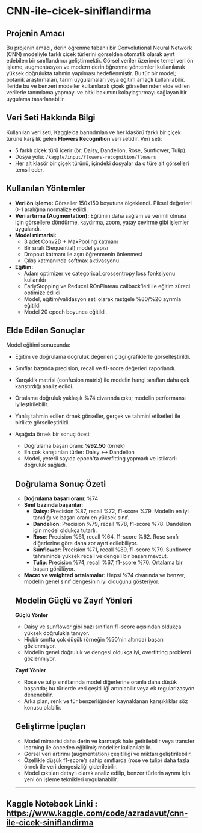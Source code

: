 # CNN-ile-cicek-siniflandirma
## Projenin Amacı

Bu projenin amacı, derin öğrenme tabanlı bir Convolutional Neural Network (CNN) modeliyle farklı çiçek türlerini görselden otomatik olarak ayırt edebilen bir sınıflandırıcı geliştirmektir. Görsel veriler üzerinde temel veri ön işleme, augmentasyon ve modern derin öğrenme yöntemleri kullanılarak yüksek doğrulukta tahmin yapılması hedeflenmiştir.  Bu tür bir model; botanik araştırmaları, tarım uygulamaları veya eğitim amaçlı kullanılabilir. İleride bu ve benzeri modeller kullanılarak çiçek görsellerinden elde edilen verilerle tanımlama yapmayı ve bitki bakımını kolaylaştırmayı sağlayan bir uygulama tasarlanabilir.

## Veri Seti Hakkında Bilgi

Kullanılan veri seti, Kaggle’da barındırılan ve her klasörü farklı bir çiçek türüne karşılık gelen **Flowers Recognition** veri setidir. Veri seti:

- 5 farklı çiçek türü içerir (ör: Daisy, Dandelion, Rose, Sunflower, Tulip).
- Dosya yolu: `/kaggle/input/flowers-recognition/flowers`
- Her alt klasör bir çiçek türünü, içindeki dosyalar da o türe ait görselleri temsil eder.

## Kullanılan Yöntemler

- **Veri ön işleme:** Görseller 150x150 boyutuna ölçeklendi. Piksel değerleri 0-1 aralığına normalize edildi.
- **Veri artırma (Augmentation):** Eğitimin daha sağlam ve verimli olması için görsellere döndürme, kaydırma, zoom, yatay çevirme gibi işlemler uygulandı.
- **Model mimarisi:**
    - 3 adet Conv2D + MaxPooling katmanı
    - Bir sıralı (Sequential) model yapısı
    - Dropout katmanı ile aşırı öğrenmenin önlenmesi
    - Çıkış katmanında softmax aktivasyonu
- **Eğitim:**
    - Adam optimizer ve categorical_crossentropy loss fonksiyonu kullanıldı
    - EarlyStopping ve ReduceLROnPlateau callback’leri ile eğitim süreci optimize edildi
    - Model, eğitim/validasyon seti olarak rastgele %80/%20 ayrımla eğitildi
    - Model 20 epoch boyunca eğitildi.

## Elde Edilen Sonuçlar

Model eğitimi sonucunda:

- Eğitim ve doğrulama doğruluk değerleri çizgi grafiklerle görselleştirildi.
- Sınıflar bazında precision, recall ve f1-score değerleri raporlandı.
- Karışıklık matrisi (confusion matrix) ile modelin hangi sınıfları daha çok karıştırdığı analiz edildi.
- Ortalama doğruluk yaklaşık %74 civarında çıktı; modelin performansı iyileştirilebilir.
- Yanlış tahmin edilen örnek görseller, gerçek ve tahmini etiketleri ile birlikte görselleştirildi.
- Aşağıda örnek bir sonuç özeti:
    - Doğrulama başarı oranı: **%92.50** (örnek)
    - En çok karıştırılan türler: Daisy ↔ Dandelion
    - Model, yeterli sayıda epoch'ta overfitting yapmadı ve istikrarlı doğruluk sağladı.
    
    ## Doğrulama Sonuç Özeti
    
    - **Doğrulama başarı oranı**: %74
    - **Sınıf bazında başarılar**:
        - **Daisy**: Precision %87, recall %72, f1-score %79. Modelin en iyi tanıdığı ve başarı oranı en yüksek sınıf.
        - **Dandelion**: Precision %79, recall %78, f1-score %78. Dandelion için model oldukça tutarlı.
        - **Rose**: Precision %61, recall %64, f1-score %62. Rose sınıfı diğerlerine göre daha zor ayırt edilebiliyor.
        - **Sunflower**: Precision %71, recall %89, f1-score %79. Sunflower tahmininde yüksek recall ve dengeli bir başarı mevcut.
        - **Tulip**: Precision %74, recall %67, f1-score %70. Ortalama bir başarı görülüyor.
    - **Macro ve weighted ortalamalar**: Hepsi %74 civarında ve benzer, modelin genel sınıf dengesinin iyi olduğunu gösteriyor.
    
    ## Modelin Güçlü ve Zayıf Yönleri
    
    **Güçlü Yönler**
    
    - Daisy ve sunflower gibi bazı sınıfları f1-score açısından oldukça yüksek doğrulukla tanıyor.
    - Hiçbir sınıfta çok düşük (örneğin %50’nin altında) başarı gözlenmiyor.
    - Modelin genel doğruluk ve dengesi oldukça iyi, overfitting problemi gözlenmiyor.
    
    **Zayıf Yönler**
    
    - Rose ve tulip sınıflarında model diğerlerine oranla daha düşük başarıda; bu türlerde veri çeşitliliği artırılabilir veya ek regularizasyon denenebilir.
    - Arka plan, renk ve tür benzerliğinden kaynaklanan karışıklıklar söz konusu olabilir.
    
    ## Geliştirme İpuçları
    
    - Model mimarisi daha derin ve karmaşık hale getirilebilir veya transfer learning ile önceden eğitilmiş modeller kullanılabilir.
    - Görsel veri artırımı (augmentation) çeşitliliği ve miktarı geliştirilebilir.
    - Özellikle düşük f1-score’a sahip sınıflarda (rose ve tulip) daha fazla örnek ile veri dengesizliği giderilebilir.
    - Model çıktıları detaylı olarak analiz edilip, benzer türlerin ayrımı için yeni ön işleme teknikleri uygulanabilir.
    
    ---
    

## Kaggle Notebook Linki : https://www.kaggle.com/code/azradavut/cnn-ile-cicek-siniflandirma
